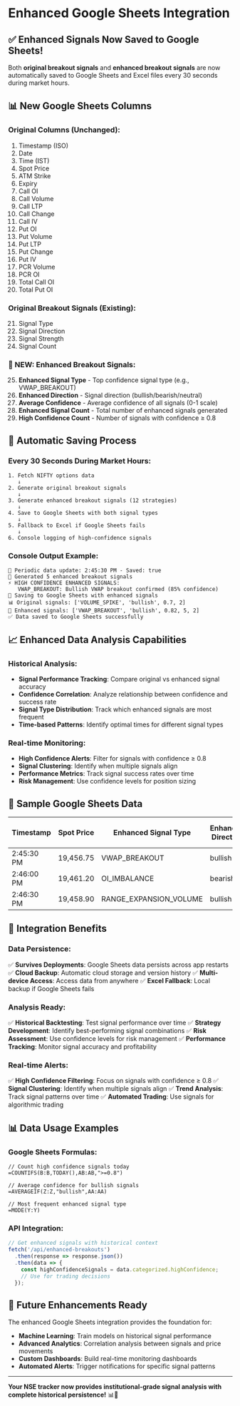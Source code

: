 # Enhanced Google Sheets Integration

## ✅ **Enhanced Signals Now Saved to Google Sheets!**

Both **original breakout signals** and **enhanced breakout signals** are now automatically saved to Google Sheets and Excel files every 30 seconds during market hours.

## 📊 **New Google Sheets Columns**

### **Original Columns (Unchanged):**
1. Timestamp (ISO)
2. Date
3. Time (IST)
4. Spot Price
5. ATM Strike
6. Expiry
7. Call OI
8. Call Volume
9. Call LTP
10. Call Change
11. Call IV
12. Put OI
13. Put Volume
14. Put LTP
15. Put Change
16. Put IV
17. PCR Volume
18. PCR OI
19. Total Call OI
20. Total Put OI

### **Original Breakout Signals (Existing):**
21. Signal Type
22. Signal Direction
23. Signal Strength
24. Signal Count

### **🎯 NEW: Enhanced Breakout Signals:**
25. **Enhanced Signal Type** - Top confidence signal type (e.g., VWAP_BREAKOUT)
26. **Enhanced Direction** - Signal direction (bullish/bearish/neutral)
27. **Average Confidence** - Average confidence of all signals (0-1 scale)
28. **Enhanced Signal Count** - Total number of enhanced signals generated
29. **High Confidence Count** - Number of signals with confidence ≥ 0.8

## 🔄 **Automatic Saving Process**

### **Every 30 Seconds During Market Hours:**
```
1. Fetch NIFTY options data
   ↓
2. Generate original breakout signals
   ↓
3. Generate enhanced breakout signals (12 strategies)
   ↓
4. Save to Google Sheets with both signal types
   ↓
5. Fallback to Excel if Google Sheets fails
   ↓
6. Console logging of high-confidence signals
```

### **Console Output Example:**
```
🔄 Periodic data update: 2:45:30 PM - Saved: true
🎯 Generated 5 enhanced breakout signals
⚡ HIGH CONFIDENCE ENHANCED SIGNALS:
   VWAP_BREAKOUT: Bullish VWAP breakout confirmed (85% confidence)
💾 Saving to Google Sheets with enhanced signals
📊 Original signals: ['VOLUME_SPIKE', 'bullish', 0.7, 2]
🎯 Enhanced signals: ['VWAP_BREAKOUT', 'bullish', 0.82, 5, 2]
✅ Data saved to Google Sheets successfully
```

## 📈 **Enhanced Data Analysis Capabilities**

### **Historical Analysis:**
- **Signal Performance Tracking**: Compare original vs enhanced signal accuracy
- **Confidence Correlation**: Analyze relationship between confidence and success rate
- **Signal Type Distribution**: Track which enhanced signals are most frequent
- **Time-based Patterns**: Identify optimal times for different signal types

### **Real-time Monitoring:**
- **High Confidence Alerts**: Filter for signals with confidence ≥ 0.8
- **Signal Clustering**: Identify when multiple signals align
- **Performance Metrics**: Track signal success rates over time
- **Risk Management**: Use confidence levels for position sizing

## 🎯 **Sample Google Sheets Data**

| Timestamp | Spot Price | Enhanced Signal Type | Enhanced Direction | Avg Confidence | Signal Count | High Conf Count |
|-----------|------------|---------------------|-------------------|----------------|--------------|-----------------|
| 2:45:30 PM | 19,456.75 | VWAP_BREAKOUT | bullish | 0.82 | 5 | 2 |
| 2:46:00 PM | 19,461.20 | OI_IMBALANCE | bearish | 0.75 | 3 | 1 |
| 2:46:30 PM | 19,458.90 | RANGE_EXPANSION_VOLUME | bullish | 0.88 | 4 | 3 |

## 🔧 **Integration Benefits**

### **Data Persistence:**
✅ **Survives Deployments**: Google Sheets data persists across app restarts
✅ **Cloud Backup**: Automatic cloud storage and version history
✅ **Multi-device Access**: Access data from anywhere
✅ **Excel Fallback**: Local backup if Google Sheets fails

### **Analysis Ready:**
✅ **Historical Backtesting**: Test signal performance over time
✅ **Strategy Development**: Identify best-performing signal combinations
✅ **Risk Assessment**: Use confidence levels for risk management
✅ **Performance Tracking**: Monitor signal accuracy and profitability

### **Real-time Alerts:**
✅ **High Confidence Filtering**: Focus on signals with confidence ≥ 0.8
✅ **Signal Clustering**: Identify when multiple signals align
✅ **Trend Analysis**: Track signal patterns over time
✅ **Automated Trading**: Use signals for algorithmic trading

## 📊 **Data Usage Examples**

### **Google Sheets Formulas:**
```excel
// Count high confidence signals today
=COUNTIFS(B:B,TODAY(),AB:AB,">=0.8")

// Average confidence for bullish signals
=AVERAGEIF(Z:Z,"bullish",AA:AA)

// Most frequent enhanced signal type
=MODE(Y:Y)
```

### **API Integration:**
```javascript
// Get enhanced signals with historical context
fetch('/api/enhanced-breakouts')
  .then(response => response.json())
  .then(data => {
    const highConfidenceSignals = data.categorized.highConfidence;
    // Use for trading decisions
  });
```

## 🚀 **Future Enhancements Ready**

The enhanced Google Sheets integration provides the foundation for:
- **Machine Learning**: Train models on historical signal performance
- **Advanced Analytics**: Correlation analysis between signals and price movements
- **Custom Dashboards**: Build real-time monitoring dashboards
- **Automated Alerts**: Trigger notifications for specific signal patterns

---

**Your NSE tracker now provides institutional-grade signal analysis with complete historical persistence!** 📊🎯
